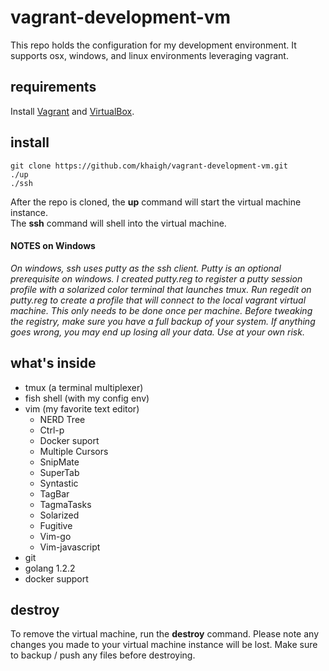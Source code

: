 # vagrant-development-vm

This repo holds the configuration for my development environment. It supports osx, windows, and linux environments leveraging vagrant.

## requirements

Install [Vagrant](vagrantup.com) and [VirtualBox](www.virtualbox.org).

## install

```
git clone https://github.com/khaigh/vagrant-development-vm.git
./up
./ssh
```

After the repo is cloned, the **up** command will start the virtual machine instance.  
The **ssh** command will shell into the virtual machine.

#### NOTES on Windows
_On windows, ssh uses putty as the ssh client. Putty is an optional prerequisite on windows. I created putty.reg to register a putty session profile with a solarized color terminal that launches tmux.
Run regedit on putty.reg to create a profile that will connect to the local vagrant virtual machine. This only needs to be done once per machine. Before tweaking the registry, make sure you have a full backup of your system. If anything goes wrong, you may end up losing all your data.  Use at your own risk._

## what's inside

* tmux (a terminal multiplexer)
* fish shell (with my config env)
* vim (my favorite text editor)
    * NERD Tree
    * Ctrl-p
    * Docker suport
    * Multiple Cursors
    * SnipMate
    * SuperTab
    * Syntastic
    * TagBar
    * TagmaTasks
    * Solarized
    * Fugitive
    * Vim-go
    * Vim-javascript
* git
* golang 1.2.2
* docker support

## destroy

To remove the virtual machine, run the **destroy** command. Please note any changes you made to your virtual machine instance will be lost.  Make sure to backup / push any files before destroying.
